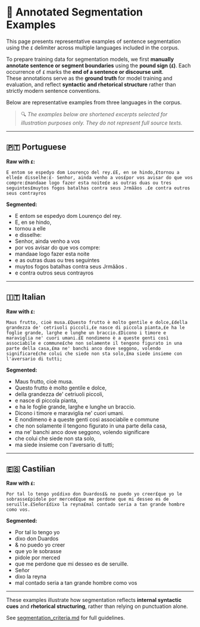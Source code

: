 # 🔎 Annotated Segmentation Examples

This page presents representative examples of sentence segmentation using the `£` delimiter across multiple languages included in the corpus.

To prepare training data for segmentation models, we first **manually annotate sentence or segment boundaries** using the **pound sign (`£`)**. Each occurrence of `£` marks the **end of a sentence or discourse unit**.  
These annotations serve as the **ground truth** for model training and evaluation, and reflect **syntactic and rhetorical structure** rather than strictly modern sentence conventions.

Below are representative examples from three languages in the corpus.

> 🔍 *The examples below are shortened excerpts selected for illustration purposes only. They do not represent full source texts.*

---

## 🇵🇹 Portuguese

**Raw with `£`:**
```
E entom se espedyo dom Lourenço del rey.£E, en se hindo,£tornou a elle£e disselhe:£- Senhor, ainda venho a vos£por vos avisar do que vos compre:£mandaae logo fazer esta noite£e as outras duas ou tres seguintes£muytos fogos batalhas contra seus Jrmããos .£e contra outros seus contrayros
```

**Segmented:**
- E entom se espedyo dom Lourenço del rey.
- E, en se hindo,
- tornou a elle
- e disselhe:
- Senhor, ainda venho a vos
- por vos avisar do que vos compre:
- mandaae logo fazer esta noite
- e as outras duas ou tres seguintes
- muytos fogos batalhas contra seus Jrmããos .
- e contra outros seus contrayros

---

## 🇮🇹 Italian

**Raw with `£`:**
```
Maus frutto, cioè musa.£Questo frutto è molto gentile e dolce,£della grandezza de' cetriuoli piccoli,£e nasce di piccola pianta,£e ha le foglie grande, larghe e lunghe un braccio.£Dicono i timore e maraviglia ne' cuori umani.£E nondimeno è a queste genti così associabile e commune£che non solamente il tengono figurato in una parte della casa,£ma ne' banchi anco dove seggono, volendo significare£che colui che siede non sta solo,£ma siede insieme con l'aversario di tutti;
```

**Segmented:**
- Maus frutto, cioè musa.
- Questo frutto è molto gentile e dolce,
- della grandezza de' cetriuoli piccoli,
- e nasce di piccola pianta,
- e ha le foglie grande, larghe e lunghe un braccio.
- Dicono i timore e maraviglia ne' cuori umani.
- E nondimeno è a queste genti così associabile e commune
- che non solamente il tengono figurato in una parte della casa,
- ma ne' banchi anco dove seggono, volendo significare
- che colui che siede non sta solo,
- ma siede insieme con l'aversario di tutti;

---

## 🇪🇸 Castilian

**Raw with `£`:**
```
Por tal lo tengo yo£dixo don Duardos£& no puedo yo creer£que yo le sobrasse£pidole por merced£que me perdone que mi desseo es de seruille.£Señor£dixo la reyna£mal contado seria a tan grande hombre como vos.
```

**Segmented:**
- Por tal lo tengo yo
- dixo don Duardos
- & no puedo yo creer
- que yo le sobrasse
- pidole por merced
- que me perdone que mi desseo es de seruille.
- Señor
- dixo la reyna
- mal contado seria a tan grande hombre como vos

---
These examples illustrate how segmentation reflects **internal syntactic cues** and **rhetorical structuring**, rather than relying on punctuation alone.

See [segmentation_criteria.md](annotation_guidelines/segmentation_guidelines_fr-v0.pdf) for full guidelines.


